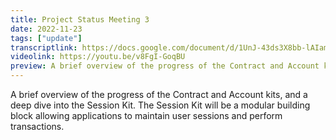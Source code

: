 ```yaml
---
title: Project Status Meeting 3
date: 2022-11-23
tags: ["update"]
transcriptlink: https://docs.google.com/document/d/1UnJ-43ds3X8bb-lAIam9GZ3qalf08_p6gBucbrevFSA/edit
videolink: https://youtu.be/v8FgI-GoqBU
preview: A brief overview of the progress of the Contract and Account kits, and a deep dive into the Session Kit. The Session Kit will be a modular building block allowing applications to maintain user sessions and perform transactions.
---
```


A brief overview of the progress of the Contract and Account kits, and a deep dive into the Session Kit. The Session Kit will be a modular building block allowing applications to maintain user sessions and perform transactions.
